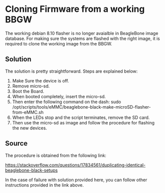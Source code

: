 # Cloning Firmware from a working BBGW

The working debian 8.10 flasher is no longer avaialble in BeagleBone image database. For making sure the systems are flashed with the right image, it is required to clone the working image from the BBGW. 

## Solution

The solution is pretty straightforward. Steps are explained below:

1. Make Sure the device is off.
2. Remove micro-sd.
3. Boot the Board.
4. When booted completely, insert the micro-sd.
5. Then enter the following command on the dash: sudo /opt/scripts/tools/eMMC/beaglebone-black-make-microSD-flasher-from-eMMC.sh
6. When the LEDs stop and the script terminates, remove the SD card.
7. Then use the micro-sd as image and follow the procedure for flashing the new devices.

## Source

The procedure is obtained from the following link:

https://stackoverflow.com/questions/17834561/duplicating-identical-beaglebone-black-setups

In the case of failure with solution provided here, you can follow other instructions provided in the link above.



